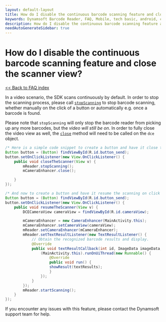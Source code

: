 ```yaml
---
layout: default-layout
title: How do I disable the continuous barcode scanning feature and close the scanner view?
keywords: Dynamsoft Barcode Reader, FAQ, Mobile, tech basic, android, continuous scanning, disable
description: How do I disable the continuous barcode scanning feature and close the scanner view?
needAutoGenerateSidebar: true
---
```


# How do I disable the continuous barcode scanning feature and close the scanner view? 

[<< Back to FAQ index](index.md)

In a video scenario, the SDK scans continuously by default. In order to stop the scanning process, please call [`stopScanning`](../api-reference/primary-video.md#stopscanning) to stop barcode scanning, whether manually on the click of a button or automatically e.g. once a barcode is found.

Please note that `stopScanning` will only stop the barcode reader from picking up any more barcodes, but the *video will still be on*. In order to fully close the video view as well, the [`close`](https://www.dynamsoft.com/camera-enhancer/docs/programming/android/primary-api/camera-enhancer.html?ver=latest#close) method will need to be called on the `dce` object.

```java
/* Here is a simple code snippet to create a button and have it close the scanner on click */
Button button = (Button) findViewById(R.id.button_send);
button.setOnClickListener(new View.OnClickListener() {
    public void closeTheScanner(View v) {
        mReader.stopScanning();
        mCameraEnhancer.close();

    }
});

/* And now to create a button and have it resume the scanning on click */
Button button = (Button) findViewById(R.id.button_send);
button.setOnClickListener(new View.OnClickListener() {
    public void resumeTheScanner(View v) {
        DCECameraView cameraView = findViewById(R.id.cameraView);

        mCameraEnhancer = new CameraEnhancer(MainActivity.this);
        mCameraEnhancer.setCameraView(cameraView);
        mReader.setCameraEnhancer(mCameraEnhancer);
        mReader.setTextResultListener(new TextResultListener() {
            // Obtain the recognized barcode results and display.
            @Override
            public void textResultCallback(int id, ImageData imageData, TextResult[] textResults) {
                (MainActivity.this).runOnUiThread(new Runnable() {
                    @Override
                    public void run() {
                    showResult(textResults);
                    }
                });
            }
        });
        mReader.startScanning();
    }
});
```

If you encounter any issues with this feature, please contact the Dynamsoft support team for help.